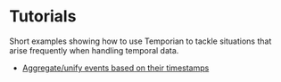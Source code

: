 # Tutorials

Short examples showing how to use Temporian to tackle situations that arise frequently when handling temporal data.

- [Aggregate/unify events based on their timestamps](aggregate_by_time.ipynb)
